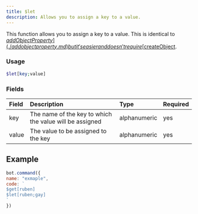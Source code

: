 ```yaml
---
title: $let
description: Allows you to assign a key to a value.
---
```


This function allows you to assign a key to a value. This is identical to [$addObjectProperty](./addobjectproperty.md) but it's easier and doesn't require [$createObject](./createobject.md).

### Usage 

```php
$let[key;value]
```

### Fields

| Field | Description | Type | Required |
| :--- | :--- | :--- | :--- |
| key | The name of the key to which the value will be assigned | alphanumeric | yes |
| value | The value to be assigned to the key | alphanumeric | yes |

## Example

```javascript
bot.command({
name: "exmaple",
code: `
$get[ruben]
$let[ruben;gay]
`
})
```

